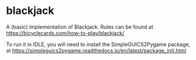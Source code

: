 # blackjack

A (basic) implementation of Blackjack. Rules can be found at https://bicyclecards.com/how-to-play/blackjack/

To run it in IDLE, you will need to install the SimpleGUICS2Pygame package, at https://simpleguics2pygame.readthedocs.io/en/latest/package_init.html
